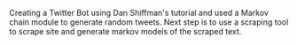 Creating a Twitter Bot using Dan Shiffman's tutorial and used a Markov chain module to generate random tweets. Next step is to use a scraping tool to scrape site and generate markov models of the scraped text. 
